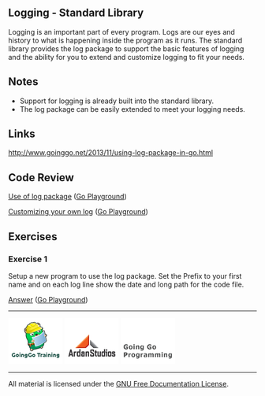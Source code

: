 ## Logging - Standard Library

Logging is an important part of every program. Logs are our eyes and history to what is happening inside the program as it runs. The standard library provides the log package to support the basic features of logging and the ability for you to extend and customize logging to fit your needs.

## Notes

* Support for logging is already built into the standard library.
* The log package can be easily extended to meet your logging needs.

## Links

http://www.goinggo.net/2013/11/using-log-package-in-go.html

## Code Review

[Use of log package](example1/example1.go) ([Go Playground](http://play.golang.org/p/xO5OuPOJef))

[Customizing your own log](example2/example2.go) ([Go Playground](http://play.golang.org/p/008KxiH7Yj))

## Exercises

### Exercise 1

Setup a new program to use the log package. Set the Prefix to your first name and on each log line show the date and long path for the code file.

[Answer](exercises/exercise1/exercise1.go) ([Go Playground](http://play.golang.org/p/VRdBG5m2Ij))

___
[![GoingGo Training](../../00-slides/images/ggt_logo.png)](http://www.goinggotraining.net)
[![Ardan Studios](../../00-slides/images/ardan_logo.png)](http://www.ardanstudios.com)
[![GoingGo Blog](../../00-slides/images/ggb_logo.png)](http://www.goinggo.net)
___
All material is licensed under the [GNU Free Documentation License](https://github.com/ArdanStudios/gotraining/blob/master/LICENSE).